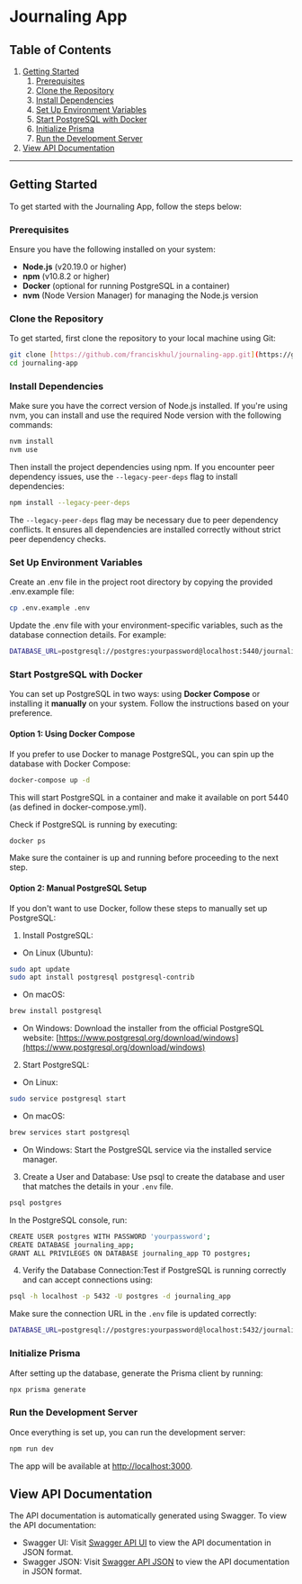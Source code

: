 # Journaling App

## Table of Contents

1. [Getting Started](#getting-started)
   1. [Prerequisites](#prerequisites)
   2. [Clone the Repository](#clone-the-repository)
   3. [Install Dependencies](#install-dependencies)
   4. [Set Up Environment Variables](#set-up-environment-variables)
   5. [Start PostgreSQL with Docker](#start-postgresql-with-docker)
   6. [Initialize Prisma](#initialize-prisma)
   7. [Run the Development Server](#run-the-development-server)
2. [View API Documentation](#view-api-documentation)

---

## Getting Started

To get started with the Journaling App, follow the steps below:

### Prerequisites

Ensure you have the following installed on your system:

- **Node.js** (v20.19.0 or higher)
- **npm** (v10.8.2 or higher)
- **Docker** (optional for running PostgreSQL in a container)
- **nvm** (Node Version Manager) for managing the Node.js version

### Clone the Repository

To get started, first clone the repository to your local machine using Git:

```bash
git clone [https://github.com/franciskhul/journaling-app.git](https://github.com/franciskhul/journaling-app.git)
cd journaling-app
```

### Install Dependencies

Make sure you have the correct version of Node.js installed. If you're using nvm, you can install and use the required Node version with the following commands:

```bash
nvm install
nvm use
```

Then install the project dependencies using npm. If you encounter peer dependency issues, use the `--legacy-peer-deps` flag to install dependencies:

```bash
npm install --legacy-peer-deps
```

The `--legacy-peer-deps` flag may be necessary due to peer dependency conflicts. It ensures all dependencies are installed correctly without strict peer dependency checks.

### Set Up Environment Variables

Create an .env file in the project root directory by copying the provided .env.example file:

```bash
cp .env.example .env
```

Update the .env file with your environment-specific variables, such as the database connection details. For example:

```bash
DATABASE_URL=postgresql://postgres:yourpassword@localhost:5440/journaling_app
```

### Start PostgreSQL with Docker

You can set up PostgreSQL in two ways: using **Docker Compose** or installing it **manually** on your system. Follow the instructions based on your preference.

#### Option 1: Using Docker Compose

If you prefer to use Docker to manage PostgreSQL, you can spin up the database with Docker Compose:

```bash
docker-compose up -d
```

This will start PostgreSQL in a container and make it available on port 5440 (as defined in docker-compose.yml).

Check if PostgreSQL is running by executing:

```bash
docker ps
```

Make sure the container is up and running before proceeding to the next step.

#### Option 2: Manual PostgreSQL Setup

If you don't want to use Docker, follow these steps to manually set up PostgreSQL:

1. Install PostgreSQL:

- On Linux (Ubuntu):

```bash
sudo apt update
sudo apt install postgresql postgresql-contrib
```

- On macOS:

```bash
brew install postgresql
```

- On Windows: Download the installer from the official PostgreSQL website:
  [https://www.postgresql.org/download/windows](https://www.postgresql.org/download/windows)

2. Start PostgreSQL:

- On Linux:

```bash
sudo service postgresql start
```

- On macOS:

```bash
brew services start postgresql
```

- On Windows: Start the PostgreSQL service via the installed service manager.

3. Create a User and Database: Use psql to create the database and user that matches the details in your `.env` file.

```bash
psql postgres
```

In the PostgreSQL console, run:

```bash
CREATE USER postgres WITH PASSWORD 'yourpassword';
CREATE DATABASE journaling_app;
GRANT ALL PRIVILEGES ON DATABASE journaling_app TO postgres;
```

4. Verify the Database Connection:Test if PostgreSQL is running correctly and can accept connections using:

```bash
psql -h localhost -p 5432 -U postgres -d journaling_app
```

Make sure the connection URL in the `.env` file is updated correctly:

```bash
DATABASE_URL=postgresql://postgres:yourpassword@localhost:5432/journaling_app

```

### Initialize Prisma

After setting up the database, generate the Prisma client by running:

```bash
npx prisma generate
```

### Run the Development Server

Once everything is set up, you can run the development server:

```bash
npm run dev
```

The app will be available at [http://localhost:3000](http://localhost:3000).

## View API Documentation

The API documentation is automatically generated using Swagger. To view the API documentation:

- Swagger UI: Visit [Swagger API UI](http://localhost:3000/api-docs) to view the API documentation in JSON format.
- Swagger JSON: Visit [Swagger API JSON](http://localhost:3000/api-docs/json) to view the API documentation in JSON format.
